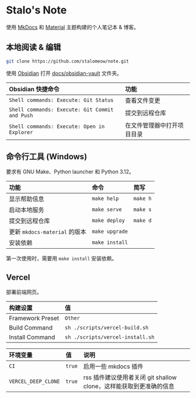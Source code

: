 # Stalo's Note

使用 [MkDocs](https://github.com/mkdocs/mkdocs) 和 [Material](https://github.com/squidfunk/mkdocs-material) 主题构建的个人笔记本 & 博客。

## 本地阅读 & 编辑

``` bash
git clone https://github.com/stalomeow/note.git
```

使用 [Obsidian](https://obsidian.md/) 打开 [docs/obsidian-vault](docs/obsidian-vault) 文件夹。

|Obsidian 快捷命令|功能|
|:-|:-|
|`Shell commands: Execute: Git Status`|查看文件变更|
|`Shell commands: Execute: Git Commit and Push`|提交到远程仓库|
|`Shell commands: Execute: Open in Explorer`|在文件管理器中打开项目目录|

## 命令行工具 (Windows)

要求有 GNU Make、Python launcher 和 Python 3.12。

|功能|命令|简写|
|:-|:-|:-|
|显示帮助信息|`make help`|`make h`|
|启动本地服务|`make serve`|`make s`|
|提交到远程仓库|`make deploy`|`make d`|
|更新 `mkdocs-material` 的版本|`make upgrade`||
|安装依赖|`make install`||

第一次使用时，需要用 `make install` 安装依赖。

## Vercel

部署前端网页。

|构建设置|值|
|:-|:-|
|Framework Preset|`Other`|
|Build Command|`sh ./scripts/vercel-build.sh`|
|Install Command|`sh ./scripts/vercel-install.sh`|

|环境变量|值|说明|
|:-|:-|:-|
|`CI`|`true`|启用一些 mkdocs 插件|
|`VERCEL_DEEP_CLONE`|`true`|rss 插件建议使用者关闭 git shallow clone，这样能获取到更准确的信息|
